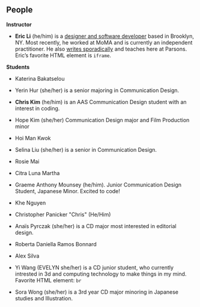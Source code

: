 ## People

**Instructor**

- **Eric Li** (he/him) is a [designer and software developer](https://eric.young.li/) based in Brooklyn, NY. Most recently, he worked at MoMA and is currently an independent practitioner. He also [writes sporadically](https://www.moma.org/magazine/articles/677) and teaches here at Parsons. Eric’s favorite HTML element is `iframe`.

**Students**

- Katerina Bakatselou

- Yerin Hur (she/her) is a senior majoring in Communication Design. 

- **Chris Kim** (he/him) is an AAS Communication Design student with an interest in coding.

- Hope Kim (she/her) Communication Design major and Film Production minor

- Hoi Man Kwok

- Selina Liu (she/her) is a senior in Communication Design.

- Rosie Mai

- Citra Luna Martha

- Graeme Anthony Mounsey (he/him). Junior Communication Design Student, Japanese Minor. Excited to code!

- Khe Nguyen

- Christopher Panicker "Chris" (He/Him)

- Anaïs Pyrczak (she/her) is a CD major most interested in editorial design.

- Roberta Daniella Ramos Bonnard

- Alex Silva

- Yi Wang (EVELYN she/her) is a CD junior student, who currently intrested in 3d and computing technology to make things in my mind. Favorite HTML element: `br`

- Sora Wong (she/her) is a 3rd year CD major minoring in Japanese studies and Illustration.
